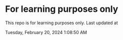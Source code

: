 # For learning purposes only
This repo is for learning purposes only.
Last updated at

Tuesday, February 20, 2024 1:08:50 AM

